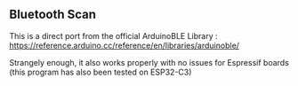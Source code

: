 Bluetooth Scan
-----

This is a direct port from the official ArduinoBLE Library : https://reference.arduino.cc/reference/en/libraries/arduinoble/

Strangely enough, it also works properly with no issues for Espressif boards (this program has also been tested on ESP32-C3)

